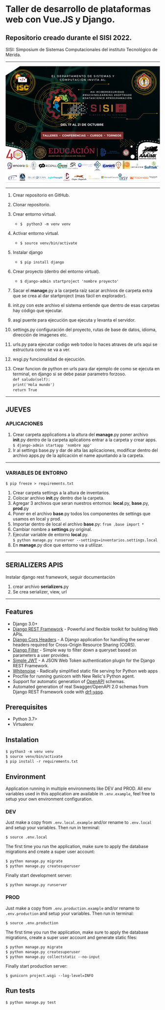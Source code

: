 # Taller de desarrollo de plataformas web con Vue.JS y Django.
## Repositorio creado durante el SISI 2022.

SISI: Simposium de Sistemas Computacionales del instituto Tecnológico de Mérida.

----------------------------------

![sisi2022](sisi22.jpg)

----------------------------------

1. Crear repositorio en GitHub.
2. Clonar repositorio.
3. Crear entorno virtual.
    - `$  python3 -m venv venv`
4. Activar entorno virtual.
    - `$ source venv/bin/activate`
5. Instalar django
    - `$ pip install django`
6. Crear proyecto (dentro del entorno virtual).
    - `$ django-admin startproject 'nombre proyecto'`
7. Sacar el __manage__.py a la carpeta raíz sacar archivos de carpeta extra que se crea al dar startproject (mas fácil en explorador).

8. init.py con este archivo el sistema entiende que dentro de esas carpetas hay código que ejecutar.
9. asgi puente para ejecución que ejecuta y levanta el servidor.
10. settings.py configuración del proyecto, rutas de base de datos, idioma, dirección de imagenes etc.
11. urls.py para ejecutar codigo web todoo lo haces atraves de urls aqui se estructura como se va a ver.
12. wsgi.py funcionalidad de ejecución.
13. Crear funcion de python en urls para dar ejemplo de como se ejecuta en terminal, en django si se debe pasar parametro forzoso.<br>
    `def saludo(self):` <br>
    `print('Hola mundo')` <br>
    `return True`
------------------------------------------

## JUEVES

### APLICACIONES

1. Crear carpeta applications a la altura del __manage__.py
poner archivo __init__.py dentro de la carpeta aplications
entrar a la carpeta y crear apps.  
`$ django-admin startapp 'nombre app'`
2. Ir al settings base.py y dar de alta las aplicaciones, modificar dentro del archivo apps.py de la aplicación el name apuntando a la carpeta.
-------------------------------------------
### VARIABLES DE ENTORNO
    $ pip freeze > requirements.txt
1. Crear carpeta settings a la altura de inventarios.
2. Colocar archivo __init__.py dentro dse la carpeta.
3. Agregar 3 archivos que seran nuestros entornos: __local__.py, __base__.py, __prod__.py
4. Poner en el archivo __base__.py todos los componentes de settings que usamos en local y prod.
5. Importar dentro de local el archivo __base__.py: `from .base import *`
6. Cambiar nombre a __settings__.py original.
7. Ejecutar variable de entorno __local__.py.<br>
`$ python manage.py runserver --settings=inventarios.settings.local`
8. En __manage__.py dice que entorno va a utilizar.

------------------------------------------
## SERIALIZERS APIS
Instalar django rest framework, seguir documentación
1. crear archivo __serializers__.py
2. Se crea serializer, view, url
-----------------------------------------
## Features

- Django 3.0+
- [Django REST Framework](https://www.django-rest-framework.org/) - Powerful and flexible toolkit for building Web APIs.
- [Django Cors Headers](https://pypi.org/project/django-cors-headers/) - A Django application for handling the server headers required for Cross-Origin Resource Sharing (CORS).
- [Django Filter](https://django-filter.readthedocs.io/en/stable/) - Simple way to filter down a queryset based on parameters a user provides.
- [Simple JWT](https://django-rest-framework-simplejwt.readthedocs.io/en/latest/) - A JSON Web Token authentication plugin for the Django REST Framework.
- [Whitenoise](http://whitenoise.evans.io/en/stable/) - Radically simplified static file serving for Python web apps
- Procfile for running gunicorn with New Relic's Python agent.
- Support for automatic generation of [OpenAPI](https://www.openapis.org/) schemas.
- Automated generation of real Swagger/OpenAPI 2.0 schemas from Django REST Framework code with [drf-yasg](https://drf-yasg.readthedocs.io/en/stable/).

## Prerequisites

- Python 3.7>
- Virtualenv
## Instalation

    $ python3 -m venv venv
    $ source venv/bin/activate
    $ pip install -r requirements.txt

## Environment

Application running in multiple environments like DEV and PROD. All env variables used in this application are available in `.env.example`, feel free to setup your own environment configuration.

### DEV

Just make a copy from `.env.local.example` and/or rename to `.env.local` and setup your variables. Then run in terminal:

    $ source .env.local

The first time you run the application, make sure to apply the database migrations and create a super user account:

    $ python manage.py migrate
    $ python manage.py createsuperuser

Finally start development server:

    $ python manage.py runserver

### PROD

Just make a copy from `.env.production.example` and/or rename to `.env.production` and setup your variables. Then run in terminal:

    $ source .env.production

The first time you run the application, make sure to apply the database migrations, create a super user account and generate static files:

    $ python manage.py migrate
    $ python manage.py createsuperuser
    $ python manage.py collectstatic --no-input

Finally start production server:

    $ gunicorn project.wsgi --log-level=INFO

## Run tests

    $ python manage.py test